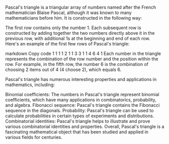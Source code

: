 Pascal's triangle is a triangular array of numbers named after the French mathematician Blaise Pascal, although it was known to many mathematicians before him. It is constructed in the following way:

The first row contains only the number 1.
Each subsequent row is constructed by adding together the two numbers directly above it in the previous row, with additional 1s at the beginning and end of each row.
Here's an example of the first few rows of Pascal's triangle:

markdown
Copy code
    1
   1 1
  1 2 1
 1 3 3 1
1 4 6 4 1
Each number in the triangle represents the combination of the row number and the position within the row. For example, in the fifth row, the number 6 is the combination of choosing 2 items out of 4 (4 choose 2), which equals 6.

Pascal's triangle has numerous interesting properties and applications in mathematics, including:

Binomial coefficients: The numbers in Pascal's triangle represent binomial coefficients, which have many applications in combinatorics, probability, and algebra.
Fibonacci sequence: Pascal's triangle contains the Fibonacci sequence in the diagonals.
Probability: Pascal's triangle can be used to calculate probabilities in certain types of experiments and distributions.
Combinatorial identities: Pascal's triangle helps to illustrate and prove various combinatorial identities and properties.
Overall, Pascal's triangle is a fascinating mathematical object that has been studied and applied in various fields for centuries.





